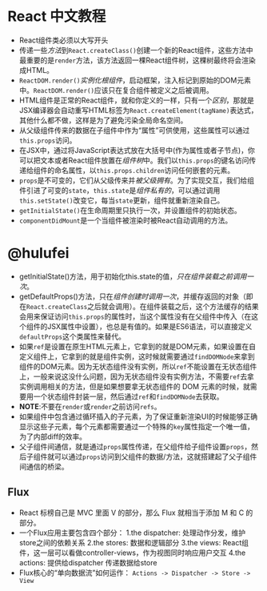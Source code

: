 # React 中文教程
- React组件类必须以大写开头
- 传递一些*方法*到`React.createClass()`创建一个新的React组件，这些方法中最重要的是`render`方法，该方法返回一棵React组件树，这棵树最终将会渲染成HTML。
- `ReactDOM.render()`*实例化根组件*，启动框架，注入标记到原始的DOM元素中。`ReactDOM.render()`应该只在复合组件被定义之后被调用。
- HTML组件是正常的React组件，就和你定义的一样，只有一个*区别*，那就是JSX编译器会自动重写HTML标签为`React.createElement(tagName)`表达式，其他什么都不做，这样是为了避免污染全局命名空间。
- 从父级组件传来的数据在子组件中作为“属性”可供使用，这些属性可以通过`this.props`访问。
- 在JSX中，通过将JavaScript表达式放在大括号中(作为属性或者子节点)，你可以把文本或者React组件放置在*组件树*中。我们以`this.props`的键名访问传递给组件的命名属性，以`this.props.children`访问任何嵌套的元素。
- `props`是不可变的，它们从父级传来并*被父级拥有*。为了实现交互，我们给组件引进了可变的`state`，`this.state`是*组件私有的*，可以通过调用`this.setState()`改变它，每当`state`更新，组件就重新渲染自己。
- `getInitialState()`在生命周期里只执行一次，并设置组件的初始状态。
- `componentDidMount`是一个当组件被渲染时被React自动调用的方法。

# @hulufei
- getInitialState()方法，用于初始化this.state的值，*只在组件装载之前调用一次*。
- getDefaultProps()方法，只在*组件创建时调用一次*，并缓存返回的对象（即在`React.createClass`之后就会调用）。在组件装载之后，这个方法缓存的结果会用来保证访问`this.props`的属性时，当这个属性没有在父组件中传入（在这个组件的JSX属性中设置），也总是有值的。如果是ES6语法，可以直接定义`defaultProps`这个类属性来替代。
- 如果`ref`是设置在原生HTML元素上，它拿到的就是DOM元素，如果设置在自定义组件上，它拿到的就是组件实例，这时候就需要通过`findDOMNode`来拿到组件的DOM元素。因为无状态组件没有实例，所以`ref`不能设置在无状态组件上，一般来说这没什么问题，因为无状态组件没有实例方法，不需要`ref`去拿实例调用相关的方法，但是如果想要拿无状态组件的 DOM 元素的时候，就需要用一个状态组件封装一层，然后通过`ref`和`findDOMNode`去获取。
- **NOTE**:不要在`render`或`render`之前访问`refs`。
- 如果组件中包含通过循环插入的子元素，为了保证重新渲染UI的时候能够正确显示这些子元素，每个元素都需要通过一个特殊的`key`属性指定一个唯一值，为了内部diff的效率。
- 父子组件间通信，就是通过`props`属性传递，在父组件给子组件设置`props`，然后子组件就可以通过`props`访问到父组件的数据/方法，这就搭建起了父子组件间通信的桥梁。
## Flux
- React 标榜自己是 MVC 里面 V 的部分，那么 Flux 就相当于添加 M 和 C 的部分。
- 一个Flux应用主要包含四个部分：
1.the dispatcher: 处理动作分发，维护store之间的依赖关系
2.the stores: 数据和逻辑部分
3.the views: React组件，这一层可以看做controller-views，作为视图同时响应用户交互
4.the actions: 提供给dispatcher  传递数据给store
- Flux核心的“单向数据流”如何运作：
``` Actions -> Dispatcher -> Store -> View ```